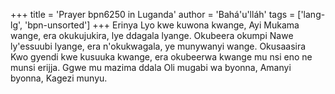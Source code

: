 +++
title = 'Prayer bpn6250 in Luganda'
author = 'Bahá'u'lláh'
tags = ['lang-lg', 'bpn-unsorted']
+++
Erinya Lyo kwe kuwona kwange, Ayi Mukama wange, era okukujukira, lye ddagala lyange.  Okubeera okumpi Nawe ly'essuubi lyange, era n'okukwagala, ye munywanyi wange.  Okusaasira Kwo gyendi kwe kusuuka kwange, era okubeerwa kwange mu nsi eno ne munsi erijja.  Ggwe mu mazima ddala Oli mugabi wa byonna, Amanyi byonna, Kagezi munyu.
